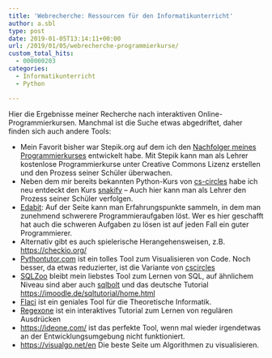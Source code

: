 ```yaml
---
title: 'Webrecherche: Ressourcen für den Informatikunterricht'
author: a.sbl
type: post
date: 2019-01-05T13:14:11+00:00
url: /2019/01/05/webrecherche-programmierkurse/
custom_total_hits:
  - 000000203
categories:
  - Informatikunterricht
  - Python

---
```

Hier die Ergebnisse meiner Recherche nach interaktiven Online-Programmierkursen. Manchmal ist die Suche etwas abgedriftet, daher finden sich auch andere Tools:

  * Mein Favorit bisher war Stepik.org auf dem ich den [Nachfolger meines Programmierkurses][1] entwickelt habe. Mit Stepik kann man als Lehrer kostenlose Programmierkurse unter Creative Commons Lizenz erstellen und den Prozess seiner Schüler überwachen.
  * Neben dem mir bereits bekannten Python-Kurs von [cs-circles][2] habe ich neu entdeckt den Kurs [snakify][3] &#8211; Auch hier kann man als Lehrer den Prozess seiner Schüler verfolgen.
  * [Edabit][4]: Auf der Seite kann man Erfahrungspunkte sammeln, in dem man zunehmend schwerere Programmieraufgaben löst. Wer es hier geschafft hat auch die schweren Aufgaben zu lösen ist auf jeden Fall ein guter Programmierer. 
  * Alternativ gibt es auch spielerische Herangehensweisen, z.B. <https://checkio.org/>
  * [Pythontutor.com][5] ist ein tolles Tool zum Visualisieren von Code. Noch besser, da etwas reduzierter, ist die Variante von [cscircles][6]
  * [SQLZoo][7] bleibt mein liebstes Tool zum Lernen von SQL, auf ähnlichem Niveau sind aber auch [sqlbolt][8] und das deutsche Tutorial <https://imoodle.de/sqltutorial/home.html>
  * [Flaci][9] ist ein geniales Tool für die Theoretische Informatik.
  * [Regexone][10] ist ein interaktives Tutorial zum Lernen von regulären Ausdrücken
  * <https://ideone.com/> ist das perfekte Tool, wenn mal wieder irgendetwas an der Entwicklungsumgebung nicht funktioniert.
  * <https://visualgo.net/en> Die beste Seite um Algorithmen zu visualisieren.

 [1]: https://stepik.org/course/50976/syllabus
 [2]: https://cscircles.cemc.uwaterloo.ca/de/
 [3]: https://snakify.org/de/
 [4]: https://edabit.com/
 [5]: http://pythontutor.com/
 [6]: https://cscircles.cemc.uwaterloo.ca/visualize/
 [7]: https://sqlzoo.net/
 [8]: https://sqlbolt.com/
 [9]: https://flaci.com/regexp
 [10]: https://regexone.com/